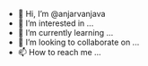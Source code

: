 - 👋 Hi, I’m @anjarvanjava
- 👀 I’m interested in ...
- 🌱 I’m currently learning ...
- 💞️ I’m looking to collaborate on ...
- 📫 How to reach me ...

<!---
anjarvanjava/anjarvanjava is a ✨ special ✨ repository because its `README.md` (this file) appears on your GitHub profile.
You can click the Preview link to take a look at your changes.
--->
